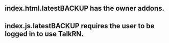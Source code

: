 ## index.html.latestBACKUP has the owner addons.

## index.js.latestBACKUP requires the user to be logged in to use TalkRN.